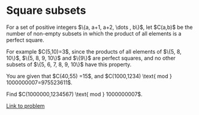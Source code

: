 # Square subsets

<p>For a set of positive integers $\{a, a+1, a+2, \dots , b\}$, let $C(a,b)$ be the number of non-empty subsets in which the product of all elements is a perfect square.</p>
<p>For example $C(5,10)=3$, since the products of all elements of $\{5, 8, 10\}$, $\{5, 8, 9, 10\}$ and $\{9\}$ are perfect squares, and no other subsets of $\{5, 6, 7, 8, 9, 10\}$ have this property.</p>
<p>You are given that $C(40,55) =15$, and $C(1000,1234) \text{ mod } 1000000007=975523611$.</p>

<p>Find $C(1000000,1234567) \text{ mod } 1000000007$.</p>


[Link to problem](https://projecteuler.net/problem=619)
